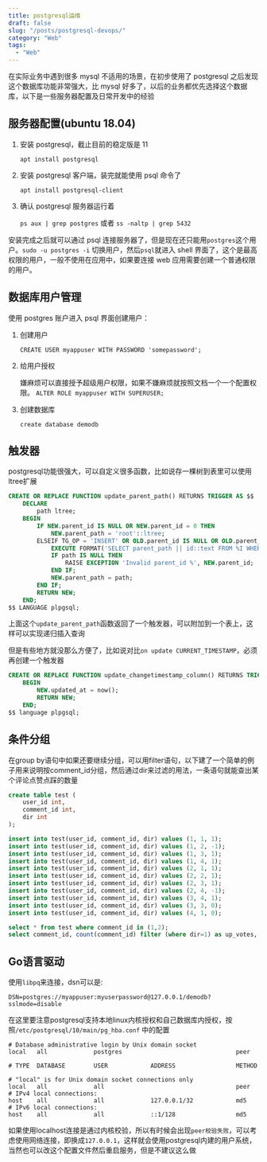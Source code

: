 ```yaml
---
title: postgresql运维
draft: false
slug: "/posts/postgresql-devops/"
category: "Web"
tags:
  - "Web"
---
```


在实际业务中遇到很多 mysql 不适用的场景，在初步使用了 postgresql 之后发现这个数据库功能非常强大，比 mysql 好多了，以后的业务都优先选择这个数据库，以下是一些服务器配置及日常开发中的经验

## 服务器配置(ubuntu 18.04)

1.  安装 postgresql，截止目前的稳定版是 11

    `apt install postgresql`

2.  安装 postgresql 客户端，装完就能使用 psql 命令了

    `apt install postgresql-client`

3.  确认 postgresql 服务器运行着

    `ps aux | grep postgres` 或者 `ss -naltp | grep 5432`

安装完成之后就可以通过 psql 连接服务器了，但是现在还只能用`postgres`这个用户。`sudo -u postgres -i` 切换用户，然后`psql`就进入 shell 界面了，这个是最高权限的用户，一般不使用在应用中，如果要连接 web 应用需要创建一个普通权限的用户。

## 数据库用户管理

使用 postgres 账户进入 psql 界面创建用户：

1.  创建用户

    `CREATE USER myappuser WITH PASSWORD 'somepassword';`

2.  给用户授权

    嫌麻烦可以直接授予超级用户权限，如果不嫌麻烦就按照文档一个一个配置权限。 `ALTER ROLE myappuser WITH SUPERUSER;`

3.  创建数据库

    `create database demodb`

## 触发器

postgresql功能很强大，可以自定义很多函数，比如说存一棵树到表里可以使用ltree扩展

```sql
CREATE OR REPLACE FUNCTION update_parent_path() RETURNS TRIGGER AS $$
    DECLARE
        path ltree;
    BEGIN
        IF NEW.parent_id IS NULL OR NEW.parent_id = 0 THEN
            NEW.parent_path = 'root'::ltree;
        ELSEIF TG_OP = 'INSERT' OR OLD.parent_id IS NULL OR OLD.parent_id != NEW.parent_id THEN
            EXECUTE FORMAT('SELECT parent_path || id::text FROM %I WHERE id = $1', TG_TABLE_NAME) using NEW.parent_id INTO PATH;
            IF path IS NULL THEN
                RAISE EXCEPTION 'Invalid parent_id %', NEW.parent_id;
            END IF;
            NEW.parent_path = path;
        END IF;
        RETURN NEW;
    END;
$$ LANGUAGE plpgsql;
```

上面这个`update_parent_path`函数返回了一个触发器，可以附加到一个表上，这样可以实现递归插入查询

但是有些地方就没那么方便了，比如说对比`on update CURRENT_TIMESTAMP`，必须再创建一个触发器

```sql
CREATE OR REPLACE FUNCTION update_changetimestamp_column() RETURNS TRIGGER AS $$
    BEGIN
        NEW.updated_at = now();
        RETURN NEW;
    END;
$$ language plpgsql;
```

## 条件分组

在group by语句中如果还要继续分组，可以用filter语句，以下建了一个简单的例子用来说明按comment_id分组，然后通过dir来过滤的用法，一条语句就能查出某个评论点赞点踩的数量

```sql
create table test (
    user_id int,
    comment_id int,
    dir int
);

insert into test(user_id, comment_id, dir) values (1, 1, 1);
insert into test(user_id, comment_id, dir) values (1, 2, -1);
insert into test(user_id, comment_id, dir) values (1, 3, 1);
insert into test(user_id, comment_id, dir) values (1, 4, 1);
insert into test(user_id, comment_id, dir) values (2, 1, 1);
insert into test(user_id, comment_id, dir) values (2, 2, 1);
insert into test(user_id, comment_id, dir) values (2, 3, 1);
insert into test(user_id, comment_id, dir) values (2, 4, -1);
insert into test(user_id, comment_id, dir) values (3, 4, 1);
insert into test(user_id, comment_id, dir) values (3, 3, 0);
insert into test(user_id, comment_id, dir) values (4, 1, 0);

select * from test where comment_id in (1,2);
select comment_id, count(comment_id) filter (where dir=1) as up_votes, count(comment_id) filter (where dir=-1) as down_votes from test where comment_id in (1,2) group by comment_id;

```

## Go语言驱动

使用`libpq`来连接，dsn可以是:

`DSN=postgres://myappuser:myuserpassword@127.0.0.1/demodb?sslmode=disable`

在这里要注意postgresql支持本地linux内核授权和自己数据库内授权，按照`/etc/postgresql/10/main/pg_hba.conf` 中的配置

```plain
# Database administrative login by Unix domain socket
local   all             postgres                                peer

# TYPE  DATABASE        USER            ADDRESS                 METHOD

# "local" is for Unix domain socket connections only
local   all             all                                     peer
# IPv4 local connections:
host    all             all             127.0.0.1/32            md5
# IPv6 local connections:
host    all             all             ::1/128                 md5
```

如果使用localhost连接是通过内核校验，所以有时候会出现`peer校验失败`，可以考虑使用网络连接，即换成`127.0.0.1`，这样就会使用postgresql内建的用户系统，当然也可以改这个配置文件然后重启服务，但是不建议这么做
